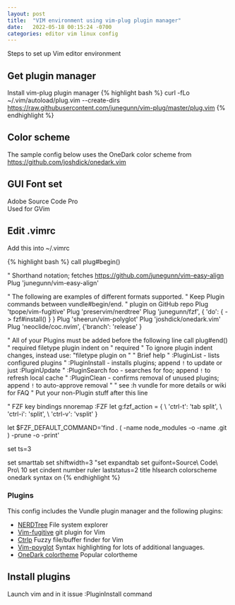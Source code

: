 ```yaml
---
layout: post
title:  "VIM environment using vim-plug plugin manager"
date:   2022-05-18 00:15:24 -0700
categories: editor vim linux config
---
```


Steps to set up Vim editor environment

## Get plugin manager
Install vim-plug plugin manager
{% highlight bash %}
curl -fLo ~/.vim/autoload/plug.vim --create-dirs https://raw.githubusercontent.com/junegunn/vim-plug/master/plug.vim
{% endhighlight %}

## Color scheme
The sample config below uses the OneDark color scheme from
https://github.com/joshdick/onedark.vim

## GUI Font set
Adobe Source Code Pro  
Used for GVim

## Edit .vimrc
Add this into ~/.vimrc

{% highlight bash %}
call plug#begin()

" Shorthand notation; fetches https://github.com/junegunn/vim-easy-align
Plug 'junegunn/vim-easy-align'

" The following are examples of different formats supported.
" Keep Plugin commands between vundle#begin/end.
" plugin on GitHub repo
Plug 'tpope/vim-fugitive'
Plug 'preservim/nerdtree'
Plug 'junegunn/fzf', { 'do': { -> fzf#install() } }
Plug 'sheerun/vim-polyglot'
Plug 'joshdick/onedark.vim'
Plug 'neoclide/coc.nvim', {'branch': 'release' }

" All of your Plugins must be added before the following line
call plug#end()            " required
filetype plugin indent on    " required
" To ignore plugin indent changes, instead use:
"filetype plugin on
"
" Brief help
" :PluginList       - lists configured plugins
" :PluginInstall    - installs plugins; append `!` to update or just :PluginUpdate
" :PluginSearch foo - searches for foo; append `!` to refresh local cache
" :PluginClean      - confirms removal of unused plugins; append `!` to auto-approve removal
"
" see :h vundle for more details or wiki for FAQ
" Put your non-Plugin stuff after this line


" FZF key bindings
nnoremap <C-f> :FZF<CR>
let g:fzf_action = {
  \ 'ctrl-t': 'tab split',
  \ 'ctrl-i': 'split',
  \ 'ctrl-v': 'vsplit' }

let $FZF_DEFAULT_COMMAND='find . \( -name node_modules -o -name .git \) -prune -o -print'


set ts=3

set smarttab
set shiftwidth=3
"set expandtab
set guifont=Source\ Code\ Pro\ 10
set cindent number ruler laststatus=2 title hlsearch
colorscheme onedark
syntax on
{% endhighlight %}

### Plugins
This config includes the Vundle plugin manager and the following plugins:  
* [NERDTree](https://github.com/preservim/nerdtree) File system explorer
* [Vim-fugitive](https://github.com/tpope/vim-fugitive) git plugin for Vim
* [Ctrlp](https://github.com/ctrlpvim/ctrlp.vim) Fuzzy file/buffer finder for Vim
* [Vim-poyglot](https://github.com/sheerun/vim-polyglot) Syntax highlighting for lots of additional languages.
* [OneDark colortheme](https://github.com/sheerun/vim-polyglot) Popular colortheme

## Install plugins
Launch vim and in it issue
    :PluginInstall
command
